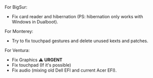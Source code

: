 For BigSur:

- Fix card reader and hibernation (PS: hibernation only works with Windows in Dualboot).


For Monterey:

- Try to fix touchpad gestures and delete unused kexts and patches.


For Ventura:

- Fix Graphics ⚠️ **URGENT**
- Fix touchpad (If it's possible)
- Fix audio (mixing old Dell EFI and current Acer EFI).
